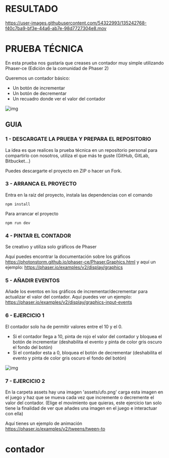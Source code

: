 # RESULTADO

https://user-images.githubusercontent.com/54322993/135242768-f40c7ba9-bf3e-44a6-ab7e-98d7727304e8.mov




# PRUEBA TÉCNICA

En esta prueba nos gustaría que creases un contador muy simple utilizando Phaser-ce (Edición de la comunidad de Phaser 2)

Queremos un contador básico:

- Un botón de incrementar
- Un botón de decrementar
- Un recuadro donde ver el valor del contador

![img](https://github.com/carlesfores/prueba-tecnica/blob/main/src/readmeAssets/Screenshot_20210920_130954.png)

## GUIA

### 1 - DESCARGATE LA PRUEBA Y PREPARA EL REPOSITORIO

La idea es que realices la prueba técnica en un repositorio personal para compartirlo con nosotros,
utiliza el que más te guste (GitHub, GitLab, Bitbucket...) 

Puedes descargarte el proyecto en ZIP o hacer un Fork.


### 3 - ARRANCA EL PROYECTO

Entra en la raíz del proyecto, instala las dependencias con el comando

```
npm install
```

Para arrancar el proyecto

```
npm run dev
```

### 4 - PINTAR EL CONTADOR

Se creativo y utiliza solo gráficos de Phaser

Aquí puedes encontrar la documentación sobre los gráficos https://photonstorm.github.io/phaser-ce/Phaser.Graphics.html
y aquí un ejemplo: https://phaser.io/examples/v2/display/graphics


### 5 - AÑADIR EVENTOS

Añade los eventos en los gráficos de incrementar/decrementar para actualizar el valor del contador.
Aquí puedes ver un ejemplo: https://phaser.io/examples/v2/display/graphics-input-events


### 6 - EJERCICIO 1

El contador solo ha de permitir valores entre el 10 y el 0.

- Si el contador llega a 10, pinta de rojo el valor del contador y bloquea el botón de incrementar (deshabilita el evento y pinta de color gris oscuro el fondo del botón)
- Si el contador esta a 0, bloquea el botón de decrementar (deshabilita el evento y pinta de color gris oscuro el fondo del botón)

![img](https://github.com/carlesfores/prueba-tecnica/blob/main/src/readmeAssets/Screenshot_20210920_131216.png)

### 7 - EJERCICIO 2

En la carpeta assets hay una imagen 'assets/ufo.png' carga esta imagen en el juego y haz que se mueva cada vez que incremente o decremente el valor del contador.
(Elige el movimiento que quieras, este ejercicio tan solo tiene la finalidad de ver que añades una imagen en el juego e interactuar con ella)

Aquí tienes un ejemplo de animación
https://phaser.io/examples/v2/tweens/tween-to
# contador
